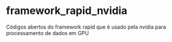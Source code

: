 # framework_rapid_nvidia
Códigos abertos do framework rapid que é usado pela nvidia para processamento de dados em GPU
